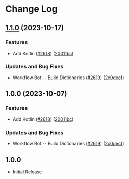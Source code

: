 # Change Log

## [1.1.0](https://github.com/kevintraver/cspell-dicts/compare/@cspell/dict-kotlin-v1.0.0...@cspell/dict-kotlin@1.1.0) (2023-10-17)


### Features

* Add Kotlin ([#2618](https://github.com/kevintraver/cspell-dicts/issues/2618)) ([20011bc](https://github.com/kevintraver/cspell-dicts/commit/20011bcc4c65ed5530b6c44b6d6724e32277e45f))


### Updates and Bug Fixes

* Workflow Bot -- Build Dictionaries ([#2619](https://github.com/kevintraver/cspell-dicts/issues/2619)) ([2c0decf](https://github.com/kevintraver/cspell-dicts/commit/2c0decf2737f77640d02274112b44e0e3de229ee))

## 1.0.0 (2023-10-07)


### Features

* Add Kotlin ([#2618](https://github.com/streetsidesoftware/cspell-dicts/issues/2618)) ([20011bc](https://github.com/streetsidesoftware/cspell-dicts/commit/20011bcc4c65ed5530b6c44b6d6724e32277e45f))


### Updates and Bug Fixes

* Workflow Bot -- Build Dictionaries ([#2619](https://github.com/streetsidesoftware/cspell-dicts/issues/2619)) ([2c0decf](https://github.com/streetsidesoftware/cspell-dicts/commit/2c0decf2737f77640d02274112b44e0e3de229ee))

## 1.0.0

- Initial Release
